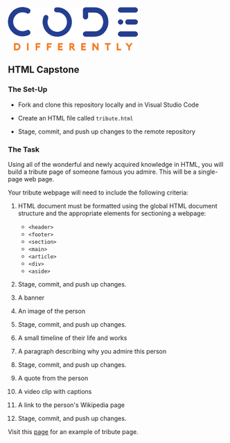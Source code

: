 <img  src="../../assets/code-diff-logo.png" alt="Code Differently Logo" style="height:100px; width:300px;">


## HTML Capstone


### The Set-Up

- Fork and clone  this repository locally and in Visual Studio Code

- Create an HTML file called `tribute.html`

- Stage, commit, and push up changes to the remote repository




### The Task

Using all of the wonderful and newly acquired knowledge in HTML, you will build a tribute page of someone famous you admire. This will be a single-page web page. 


Your tribute webpage will need to include the following criteria:

1. HTML document must be formatted using the global HTML document structure and the appropriate elements for sectioning a webpage:

    - `<header>`
    - `<footer>`
    - `<section>`
    - `<main>`
    - `<article>`
    - `<div>`
    - `<aside>`

2. Stage, commit, and push up changes.

3. A banner

4. An image of the person

5. Stage, commit, and push up changes.

6. A small timeline of their life and works

7. A paragraph describing why you admire this person

8. Stage, commit, and push up changes.

9. A quote from the person

10. A video clip with captions

11. A link to the person's Wikipedia page

12. Stage, commit, and push up changes.


Visit this [page](https://codepen.io/freeCodeCamp/full/zNqgVx) for an example of tribute page.



